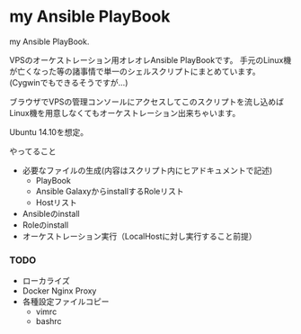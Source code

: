 my Ansible PlayBook
==================================
my Ansible PlayBook.

VPSのオーケストレーション用オレオレAnsible PlayBookです。
手元のLinux機が亡くなった等の諸事情で単一のシェルスクリプトにまとめています。
(Cygwinでもできるそうですが...)

ブラウザでVPSの管理コンソールにアクセスしてこのスクリプトを流し込めばLinux機を用意しなくてもオーケストレーション出来ちゃいます。

Ubuntu 14.10を想定。

やってること

- 必要なファイルの生成(内容はスクリプト内にヒアドキュメントで記述)
    - PlayBook
    - Ansible GalaxyからinstallするRoleリスト
    - Hostリスト
- Ansibleのinstall
- Roleのinstall
- オーケストレーション実行（LocalHostに対し実行すること前提）

### TODO 

- ローカライズ
- Docker Nginx Proxy
- 各種設定ファイルコピー
    - vimrc
    - bashrc


